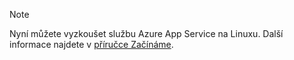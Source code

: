 > [!NOTE]
> Nyní můžete vyzkoušet službu Azure App Service na Linuxu. Další informace najdete v [příručce Začínáme](../articles/app-service/app-service-linux-readme.md).
> 
> 



<!--HONumber=Jan17_HO1-->


